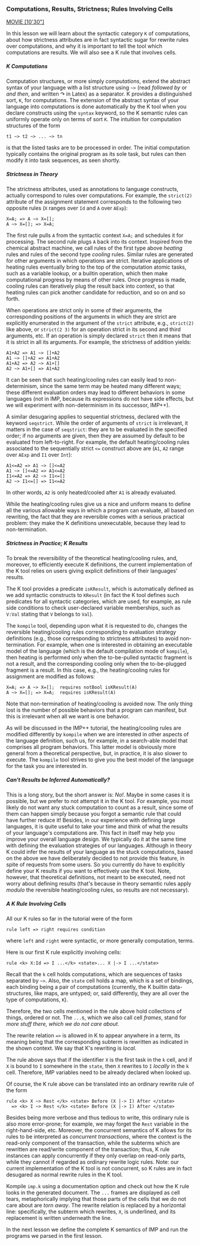 <!-- Copyright (c) 2010-2019 K Team. All Rights Reserved. -->

### Computations, Results, Strictness; Rules Involving Cells

[MOVIE [10'30"]](http://youtu.be/gYPkhiT2SxA)

In this lesson we will learn about the syntactic category `K` of computations,
about how strictness attributes are in fact syntactic sugar for rewrite rules
over computations, and why it is important to tell the tool which
computations are results. We will also see a K rule that involves cells.

##### K Computations

Computation structures, or more simply _computations_, extend the abstract
syntax of your language with a list structure using `~>` (read _followed
by_ or _and then_, and written $\curvearrowright$ in Latex) as a separator.
K provides a distinguished sort, `K`, for computations. The extension of the
abstract syntax of your language into computations is done automatically by
the K tool when you declare constructs using the `syntax` keyword, so the K
semantic rules can uniformly operate only on terms of sort `K`. The intuition
for computation structures of the form

    t1 ~> t2 ~> ... ~> tn

is that the listed tasks are to be processed in order. The initial
computation typically contains the original program as its sole task, but
rules can then modify it into task sequences, as seen shortly.

##### Strictness in Theory

The strictness attributes, used as annotations to language constructs,
actually correspond to rules over computations. For example, the
`strict(2)` attribute of the assignment statement corresponds to the
following two opposite rules (`X` ranges over `Id` and `A` over `AExp`):

    X=A; => A ~> X=[];
    A ~> X=[]; => X=A;

The first rule pulls `A` from the syntactic context `X=A;` and schedules it
for processing. The second rule plugs `A` back into its context.
Inspired from the chemical abstract machine, we call rules of the first
type above _heating_ rules and rules of the second type _cooling_ rules.
Similar rules are generated for other arguments in which operations are
strict. Iterative applications of heating rules eventually bring to the
top of the computation atomic tasks, such as a variable lookup, or a
builtin operation, which then make computational progress by means of other
rules. Once progress is made, cooling rules can iteratively plug the result
back into context, so that heating rules can pick another candidate for
reduction, and so on and so forth.

When operations are strict only in some of their arguments, the corresponding
positions of the arguments in which they are strict are explicitly enumerated
in the argument of the `strict` attribute, e.g., `strict(2)` like above, or
`strict(2 3)` for an operation strict in its second and third arguments, etc.
If an operation is simply declared `strict` then it means that it is strict
in all its arguments. For example, the strictness of addition yields:

    A1+A2 => A1 ~> []+A2
    A1 ~> []+A2 => A1+A2
    A1+A2 => A2 ~> A1+[]
    A2 ~> A1+[] => A1+A2

It can be seen that such heating/cooling rules can easily lead to
non-determinism, since the same term may be heated many different ways;
these different evaluation orders may lead to different behaviors in some
languages (not in IMP, because its expressions do not have side effects,
but we will experiment with non-determinism in its successor, IMP++).

A similar desugaring applies to sequential strictness, declared with the
keyword `seqstrict`. While the order of arguments of `strict` is irrelevant,
it matters in the case of `seqstrict`: they are to be evaluated in the
specified order; if no arguments are given, then they are assumed by default
to be evaluated from left-to-right. For example, the default heating/cooling
rules associated to the sequentially strict `<=` construct above are
(`A1`, `A2` range over `AExp` and `I1` over `Int`):

    A1<=A2 => A1 ~> []<=A2
    A1 ~> []<=A2 => A1<=A2
    I1<=A2 => A2 ~> I1<=[]
    A2 ~> I1<=[] => I1<=A2

In other words, `A2` is only heated/cooled after `A1` is already evaluated.

While the heating/cooling rules give us a nice and uniform means to define
all the various allowable ways in which a program can evaluate, all based
on rewriting, the fact that they are reversible comes with a serious practical
problem: they make the K definitions unexecutable, because they lead to
non-termination.

##### Strictness in Practice; K Results

To break the reversibility of the theoretical heating/cooling rules, and,
moreover, to efficiently execute K definitions, the current implementation of
the K tool relies on users giving explicit definitions of their languages'
results.

The K tool provides a predicate `isKResult`, which is automatically defined
as we add syntactic constructs to `KResult` (in fact the K tool defines such
predicates for all syntactic categories, which are used, for example, as
rule side conditions to check user-declared variable memberships, such as
`V:Val` stating that `V` belongs to `Val`).

The `kompile` tool, depending upon what it is requested to do, changes the
reversible heating/cooling rules corresponding to evaluation strategy
definitions (e.g., those corresponding to strictness attributes) to avoid
non-termination. For example, when one is interested in obtaining an
executable model of the language (which is the default compilation mode of
`kompile`), then heating is performed only when the to-be-pulled syntactic
fragment is not a result, and the corresponding cooling only when the
to-be-plugged fragment is a result. In this case, e.g., the heating/cooling
rules for assignment are modified as follows:

    X=A; => A ~> X=[];  requires notBool isKResult(A)
    A ~> X=[]; => X=A;  requires isKResult(A)

Note that non-termination of heating/cooling is avoided now. The only thing
lost is the number of possible behaviors that a program can manifest, but
this is irrelevant when all we want is one behavior.

As will be discussed in the IMP++ tutorial, the heating/cooling rules are
modified differently by `kompile` when we are interested in other aspects
of the language definition, such us, for example, in a search-able model that
comprises all program behaviors. This latter model is obviously more general
from a theoretical perspective, but, in practice, it is also slower to execute.
The `kompile` tool strives to give you the best model of the language for the
task you are interested in.

##### Can't Results be Inferred Automatically?

This is a long story, but the short answer is: _No!_. Maybe in some cases
it is possible, but we prefer to not attempt it in the K tool. For example,
you most likely do not want any stuck computation to count as a result,
since some of them can happen simply because you forgot a semantic rule that
could have further reduce it! Besides, in our experience with defining large
languages, it is quite useful to take your time and think of what the results
of your language's computations are. This fact in itself may help you improve
your overall language design. We typically do it at the same time with
defining the evaluation strategies of our languages. Although in theory K
could infer the results of your language as the stuck computations, based on
the above we have deliberately decided to not provide this feature, in spite
of requests from some users. So you currently do have to explicitly define
your K results if you want to effectively use the K tool. Note, however, that
theoretical definitions, not meant to be executed, need not worry about
defining results (that's because in theory semantic rules apply _modulo_ the
reversible heating/cooling rules, so results are not necessary).

##### A K Rule Involving Cells

All our K rules so far in the tutorial were of the form

    rule left => right requires condition

where `left` and `right` were syntactic, or more generally computation, terms.

Here is our first K rule explicitly involving cells:

    rule <k> X:Id => I ...</k> <state>... X |-> I ...</state>

Recall that the `k` cell holds computations, which are sequences of tasks
separated by `~>`. Also, the `state` cell holds a map, which is a set of
bindings, each binding being a pair of computations (currently, the
K builtin data-structures, like maps, are untyped; or, said differently,
they are all over the type of computations, `K`).

Therefore, the two cells mentioned in the rule above hold collections
of things, ordered or not. The `...`s, which we also call cell _frames_,
stand for _more stuff there, which we do not care about_.

The rewrite relation `=>` is allowed in K to appear anywhere in a term, its
meaning being that the corresponding subterm is rewritten as indicated in the
shown context. We say that K's rewriting is _local_.

The rule above says that if the identifier `X` is the first task in the `k`
cell, and if `X` is bound to `I` somewhere in the `state`, then `X` rewrites
to `I` _locally_ in the `k` cell. Therefore, IMP variables need to be already
declared when looked up.

Of course, the K rule above can be translated into an ordinary rewrite rule
of the form

    rule <k> X ~> Rest </k> <state> Before (X |-> I) After </state>
      => <k> I ~> Rest </k> <state> Before (X |-> I) After </state>

Besides being more verbose and thus tedious to write, this ordinary rule
is also more error-prone; for example, we may forget the `Rest` variable
in the right-hand-side, etc. Moreover, the concurrent semantics of K
allows for its rules to be interpreted as _concurrent transactions_, where
the context is the read-only component of the transaction, while the
subterms which are rewritten are read/write component of the transaction;
thus, K rule instances can apply concurrently if they only overlap
on read-only parts, while they cannot if regarded as ordinary rewrite logic
rules. Note: our current implementation of the K tool is not concurrent,
so K rules are in fact desugared as normal rewrite rules in the K tool.

Kompile `imp.k` using a documentation option and check out how the K rule
looks in the generated document. The `...` frames are displayed as cell
tears, metaphorically implying that those parts of the cells that we
do not care about are _torn away_. The rewrite relation is replaced by a
horizontal line: specifically, the subterm which rewrites, `X`, is
underlined, and its replacement is written underneath the line.

In the next lesson we define the complete K semantics of IMP and
run the programs we parsed in the first lesson.
